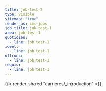 ```yaml
---
title: job-test-2
type: visible
sitemap: "true"
render_as: cms-jobs
job_title: job-test-1
area: job-test-1
quotidien:
  - line: job-test-1
ideal:
  - line: job-test-1
offrons:
  - line: job-test-1
requis:
  - line: job-test-1
---
```

{{< render-shared "carrieres/_introduction" >}}